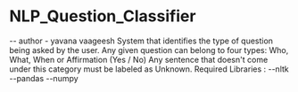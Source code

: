 # NLP_Question_Classifier
-- author - yavana vaageesh
System that identifies the type of question being asked by the user. Any given question can belong to four types: Who, What, When or Affirmation (Yes / No)  Any sentence that doesn't come under this category must be labeled as Unknown. 
Required Libraries :
--nltk 
--pandas
--numpy

